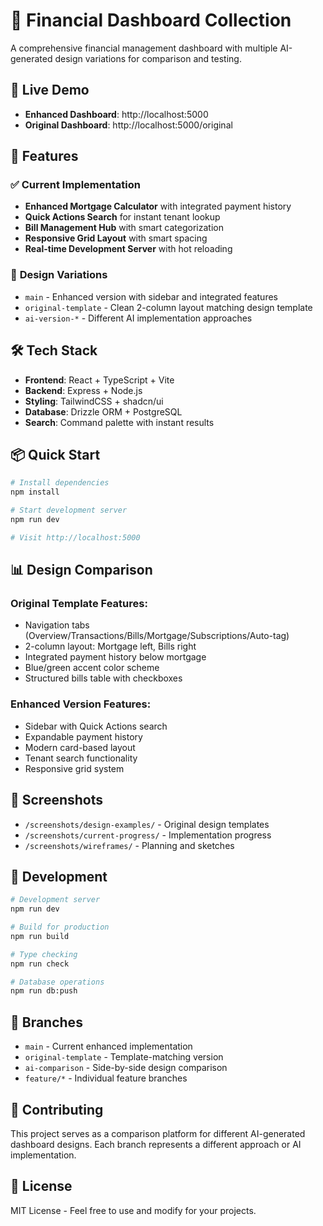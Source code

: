 # 🏦 Financial Dashboard Collection

A comprehensive financial management dashboard with multiple AI-generated design variations for comparison and testing.

## 🚀 **Live Demo**
- **Enhanced Dashboard**: http://localhost:5000
- **Original Dashboard**: http://localhost:5000/original

## 📱 **Features**

### ✅ **Current Implementation**
- **Enhanced Mortgage Calculator** with integrated payment history
- **Quick Actions Search** for instant tenant lookup
- **Bill Management Hub** with smart categorization
- **Responsive Grid Layout** with smart spacing
- **Real-time Development Server** with hot reloading

### 🎯 **Design Variations**
- `main` - Enhanced version with sidebar and integrated features
- `original-template` - Clean 2-column layout matching design template
- `ai-version-*` - Different AI implementation approaches

## 🛠️ **Tech Stack**
- **Frontend**: React + TypeScript + Vite
- **Backend**: Express + Node.js
- **Styling**: TailwindCSS + shadcn/ui
- **Database**: Drizzle ORM + PostgreSQL
- **Search**: Command palette with instant results

## 📦 **Quick Start**

```bash
# Install dependencies
npm install

# Start development server
npm run dev

# Visit http://localhost:5000
```

## 📊 **Design Comparison**

### **Original Template Features:**
- Navigation tabs (Overview/Transactions/Bills/Mortgage/Subscriptions/Auto-tag)
- 2-column layout: Mortgage left, Bills right
- Integrated payment history below mortgage
- Blue/green accent color scheme
- Structured bills table with checkboxes

### **Enhanced Version Features:**
- Sidebar with Quick Actions search
- Expandable payment history
- Modern card-based layout
- Tenant search functionality
- Responsive grid system

## 🎨 **Screenshots**
- `/screenshots/design-examples/` - Original design templates
- `/screenshots/current-progress/` - Implementation progress
- `/screenshots/wireframes/` - Planning and sketches

## 🚀 **Development**

```bash
# Development server
npm run dev

# Build for production
npm run build

# Type checking
npm run check

# Database operations
npm run db:push
```

## 📝 **Branches**
- `main` - Current enhanced implementation
- `original-template` - Template-matching version
- `ai-comparison` - Side-by-side design comparison
- `feature/*` - Individual feature branches

## 🤝 **Contributing**
This project serves as a comparison platform for different AI-generated dashboard designs. Each branch represents a different approach or AI implementation.

## 📄 **License**
MIT License - Feel free to use and modify for your projects.